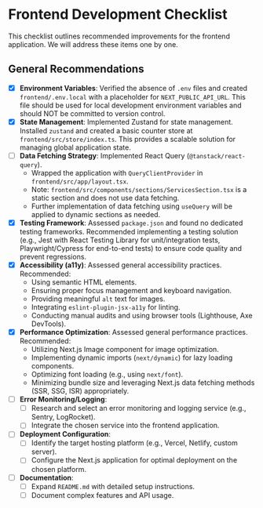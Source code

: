 # Frontend Development Checklist

This checklist outlines recommended improvements for the frontend application. We will address these items one by one.

## General Recommendations

- [x] **Environment Variables**: Verified the absence of `.env` files and created `frontend/.env.local` with a placeholder for `NEXT_PUBLIC_API_URL`. This file should be used for local development environment variables and should NOT be committed to version control.
- [x] **State Management**: Implemented Zustand for state management. Installed `zustand` and created a basic counter store at `frontend/src/store/index.ts`. This provides a scalable solution for managing global application state.
- [ ] **Data Fetching Strategy**: Implemented React Query (`@tanstack/react-query`).
  - Wrapped the application with `QueryClientProvider` in `frontend/src/app/layout.tsx`.
  - Note: `frontend/src/components/sections/ServicesSection.tsx` is a static section and does not use data fetching.
  - Further implementation of data fetching using `useQuery` will be applied to dynamic sections as needed.
- [x] **Testing Framework**: Assessed `package.json` and found no dedicated testing frameworks. Recommended implementing a testing solution (e.g., Jest with React Testing Library for unit/integration tests, Playwright/Cypress for end-to-end tests) to ensure code quality and prevent regressions.
- [x] **Accessibility (a11y)**: Assessed general accessibility practices. Recommended:
  - Using semantic HTML elements.
  - Ensuring proper focus management and keyboard navigation.
  - Providing meaningful `alt` text for images.
  - Integrating `eslint-plugin-jsx-a11y` for linting.
  - Conducting manual audits and using browser tools (Lighthouse, Axe DevTools).
- [x] **Performance Optimization**: Assessed general performance practices. Recommended:
  - Utilizing Next.js Image component for image optimization.
  - Implementing dynamic imports (`next/dynamic`) for lazy loading components.
  - Optimizing font loading (e.g., using `next/font`).
  - Minimizing bundle size and leveraging Next.js data fetching methods (SSR, SSG, ISR) appropriately.
- [ ] **Error Monitoring/Logging**:
  - [ ] Research and select an error monitoring and logging service (e.g., Sentry, LogRocket).
  - [ ] Integrate the chosen service into the frontend application.
- [ ] **Deployment Configuration**:
  - [ ] Identify the target hosting platform (e.g., Vercel, Netlify, custom server).
  - [ ] Configure the Next.js application for optimal deployment on the chosen platform.
- [ ] **Documentation**:
  - [ ] Expand `README.md` with detailed setup instructions.
  - [ ] Document complex features and API usage.
